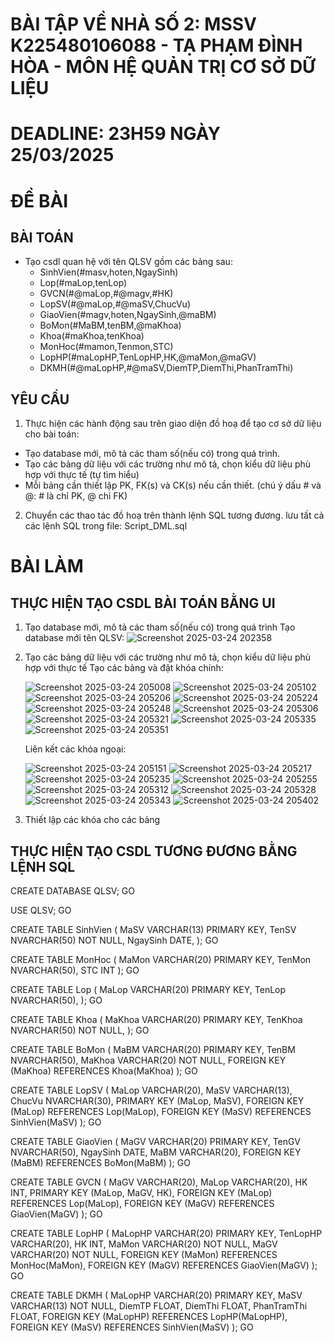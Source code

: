 # BÀI TẬP VỀ NHÀ SỐ 2: MSSV K225480106088 - TẠ PHẠM ĐÌNH HÒA - MÔN HỆ QUẢN TRỊ CƠ SỞ DỮ LIỆU

# DEADLINE: 23H59 NGÀY 25/03/2025
# ĐỀ BÀI
## BÀI TOÁN
- Tạo csdl quan hệ với tên QLSV gồm các bảng sau:
  + SinhVien(#masv,hoten,NgaySinh)
  + Lop(#maLop,tenLop)
  + GVCN(#@maLop,#@magv,#HK)
  + LopSV(#@maLop,#@maSV,ChucVu)
  + GiaoVien(#magv,hoten,NgaySinh,@maBM)
  + BoMon(#MaBM,tenBM,@maKhoa)
  + Khoa(#maKhoa,tenKhoa)
  + MonHoc(#mamon,Tenmon,STC)
  + LopHP(#maLopHP,TenLopHP,HK,@maMon,@maGV)
  + DKMH(#@maLopHP,#@maSV,DiemTP,DiemThi,PhanTramThi)
## YÊU CẦU
1. Thực hiện các hành động sau trên giao diện đồ hoạ để tạo cơ sở dữ liệu cho bài toán:
  + Tạo database mới, mô tả các tham số(nếu có) trong quá trình.
  + Tạo các bảng dữ liệu với các trường như mô tả, chọn kiểu dữ liệu phù hợp với thực tế (tự tìm hiểu)
  + Mỗi bảng cần thiết lập PK, FK(s) và CK(s) nếu cần thiết. (chú ý dấu # và @: # là chỉ PK, @ chỉ FK)
2. Chuyển các thao tác đồ hoạ trên thành lệnh SQL tương đương. lưu tất cả các lệnh SQL trong file: Script_DML.sql
# BÀI LÀM
## THỰC HIỆN TẠO CSDL BÀI TOÁN BẰNG UI
1. Tạo database mới, mô tả các tham số(nếu có) trong quá trình
   Tạo database mới tên QLSV:
   ![Screenshot 2025-03-24 202358](https://github.com/user-attachments/assets/b7c0d535-e8cb-48fa-828d-fb9fd663405f)

3. Tạo các bảng dữ liệu với các trường như mô tả, chọn kiểu dữ liệu phù hợp với thực tế
   Tạo các bảng và đặt khóa chính:
   
   ![Screenshot 2025-03-24 205008](https://github.com/user-attachments/assets/2548b0f2-b220-4351-b507-fc9d507c18aa)
   ![Screenshot 2025-03-24 205102](https://github.com/user-attachments/assets/34bb096e-65ce-4991-9e8b-ee2a2a53d6ef)
   ![Screenshot 2025-03-24 205206](https://github.com/user-attachments/assets/a2e23625-6bb6-4cd1-a390-e01f72ab3e90)
   ![Screenshot 2025-03-24 205224](https://github.com/user-attachments/assets/38b49b62-ddee-413f-805d-81da2a4f2a89)
   ![Screenshot 2025-03-24 205248](https://github.com/user-attachments/assets/e9d86ad2-2595-4a8d-9197-921b53bb7460)
   ![Screenshot 2025-03-24 205306](https://github.com/user-attachments/assets/4f687da6-c127-48c6-a88b-c2006312e3b8)
   ![Screenshot 2025-03-24 205321](https://github.com/user-attachments/assets/1380608d-1b6f-4389-a264-79c6df40cf16)
   ![Screenshot 2025-03-24 205335](https://github.com/user-attachments/assets/d6bd8b76-5302-4083-a484-97cbe5fa0f50)
   ![Screenshot 2025-03-24 205351](https://github.com/user-attachments/assets/5b0e10cd-2d3c-458a-85c2-33f2abc0d49c)
   
   Liên kết các khóa ngoại:
   
   ![Screenshot 2025-03-24 205151](https://github.com/user-attachments/assets/9d9691b8-8004-4793-9538-45a3f519e3f3)
   ![Screenshot 2025-03-24 205217](https://github.com/user-attachments/assets/adbda7cd-3ba0-4c80-b6e7-98c92fb7f217)
   ![Screenshot 2025-03-24 205235](https://github.com/user-attachments/assets/db7fe267-2107-4907-82cc-5e91d3bfa502)
   ![Screenshot 2025-03-24 205255](https://github.com/user-attachments/assets/d097e226-0b0e-449b-a08c-7fa84348f5e8)
   ![Screenshot 2025-03-24 205312](https://github.com/user-attachments/assets/1c041e1e-f5ef-4117-b0e0-66455370c292)
   ![Screenshot 2025-03-24 205328](https://github.com/user-attachments/assets/e4801a54-216e-4011-830e-6b4cb60fde3d)
   ![Screenshot 2025-03-24 205343](https://github.com/user-attachments/assets/e9cad4c3-f3e7-43eb-9242-b821a7095e54)
   ![Screenshot 2025-03-24 205402](https://github.com/user-attachments/assets/bc05976b-5c66-4449-ab0f-7e5c1d217d0d)
5. Thiết lập các khóa cho các bảng
## THỰC HIỆN TẠO CSDL TƯƠNG ĐƯƠNG BẰNG LỆNH SQL
CREATE DATABASE QLSV;
GO

USE QLSV;
GO

CREATE TABLE SinhVien (
    MaSV VARCHAR(13) PRIMARY KEY,
    TenSV NVARCHAR(50) NOT NULL,
    NgaySinh DATE,
);
GO

CREATE TABLE MonHoc (
    MaMon VARCHAR(20) PRIMARY KEY,
    TenMon NVARCHAR(50),
    STC INT
);
GO

CREATE TABLE Lop (
    MaLop VARCHAR(20) PRIMARY KEY,
    TenLop NVARCHAR(50),
);
GO

CREATE TABLE Khoa (
    MaKhoa VARCHAR(20) PRIMARY KEY,
    TenKhoa NVARCHAR(50) NOT NULL,
);
GO

CREATE TABLE BoMon (
    MaBM VARCHAR(20) PRIMARY KEY,
    TenBM NVARCHAR(50),
    MaKhoa VARCHAR(20) NOT NULL,
	FOREIGN KEY (MaKhoa) REFERENCES Khoa(MaKhoa)
);
GO

CREATE TABLE LopSV (
    MaLop VARCHAR(20),
    MaSV VARCHAR(13),
	ChucVu NVARCHAR(30),
    PRIMARY KEY (MaLop, MaSV),
    FOREIGN KEY (MaLop) REFERENCES Lop(MaLop),
    FOREIGN KEY (MaSV) REFERENCES SinhVien(MaSV)
);
GO

CREATE TABLE GiaoVien (
    MaGV VARCHAR(20) PRIMARY KEY,
    TenGV NVARCHAR(50),
	NgaySinh DATE,
    MaBM VARCHAR(20),
    FOREIGN KEY (MaBM) REFERENCES BoMon(MaBM)
);
GO

CREATE TABLE GVCN (
    MaGV VARCHAR(20),
    MaLop VARCHAR(20),
	HK INT,
	PRIMARY KEY (MaLop, MaGV, HK),
    FOREIGN KEY (MaLop) REFERENCES Lop(MaLop),
	FOREIGN KEY (MaGV) REFERENCES GiaoVien(MaGV)
);
GO

CREATE TABLE LopHP (
    MaLopHP VARCHAR(20) PRIMARY KEY,
    TenLopHP VARCHAR(20),
    HK INT,
	MaMon VARCHAR(20) NOT NULL,
	MaGV VARCHAR(20) NOT NULL,
    FOREIGN KEY (MaMon) REFERENCES MonHoc(MaMon),
    FOREIGN KEY (MaGV) REFERENCES GiaoVien(MaGV)
);
GO

CREATE TABLE DKMH (
    MaLopHP VARCHAR(20) PRIMARY KEY,
    MaSV VARCHAR(13) NOT NULL,
    DiemTP FLOAT,
	DiemThi FLOAT,
	PhanTramThi FLOAT,
    FOREIGN KEY (MaLopHP) REFERENCES LopHP(MaLopHP),
    FOREIGN KEY (MaSV) REFERENCES SinhVien(MaSV)
);
GO
